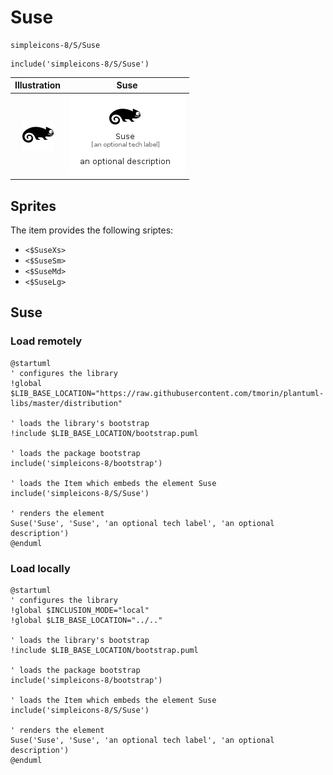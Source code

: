 # Suse


```text
simpleicons-8/S/Suse
```

```text
include('simpleicons-8/S/Suse')
```



| Illustration | Suse |
| :---: | :---: |
| ![illustration for Illustration](../../simpleicons-8/S/Suse.png) | ![illustration for Suse](../../simpleicons-8/S/Suse.Local.png) |



## Sprites
The item provides the following sriptes:

- `<$SuseXs>`
- `<$SuseSm>`
- `<$SuseMd>`
- `<$SuseLg>`





## Suse

### Load remotely
```plantuml
@startuml
' configures the library
!global $LIB_BASE_LOCATION="https://raw.githubusercontent.com/tmorin/plantuml-libs/master/distribution"

' loads the library's bootstrap
!include $LIB_BASE_LOCATION/bootstrap.puml

' loads the package bootstrap
include('simpleicons-8/bootstrap')

' loads the Item which embeds the element Suse
include('simpleicons-8/S/Suse')

' renders the element
Suse('Suse', 'Suse', 'an optional tech label', 'an optional description')
@enduml
```

### Load locally
```plantuml
@startuml
' configures the library
!global $INCLUSION_MODE="local"
!global $LIB_BASE_LOCATION="../.."

' loads the library's bootstrap
!include $LIB_BASE_LOCATION/bootstrap.puml

' loads the package bootstrap
include('simpleicons-8/bootstrap')

' loads the Item which embeds the element Suse
include('simpleicons-8/S/Suse')

' renders the element
Suse('Suse', 'Suse', 'an optional tech label', 'an optional description')
@enduml
```

